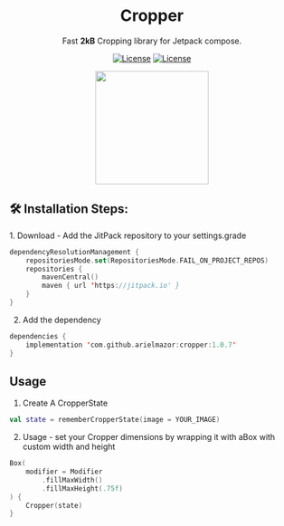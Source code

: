 <h1 align="center" id="title">Cropper</h1>
<p align="center">Fast <b>2kB</b> Cropping library for Jetpack compose.</p>
<p align="center">
   <a href="https://jitpack.io/#arielmazor/cropper"><img
            src="https://jitpack.io/v/arielmazor/cropper.svg" alt="License"></a>
    <a href="https://github.com/iamkun/dayjs/blob/master/LICENSE"><img
            src="https://img.shields.io/badge/license-MIT-brightgreen.svg?style=flat-square" alt="License"></a>
    <br>
</p>

<p align="center">
<img src="https://github.com/user-attachments/assets/d28195f3-d9a1-45e2-b011-b17a8a1f3d4e" width="200">
</p>

<h2>🛠️ Installation Steps:</h2>
1. Download - Add the JitPack repository to your settings.grade

```kotlin
dependencyResolutionManagement {
    repositoriesMode.set(RepositoriesMode.FAIL_ON_PROJECT_REPOS)
    repositories {
        mavenCentral()
        maven { url 'https://jitpack.io' }
    }
}
```

2. Add the dependency

```kotlin
dependencies {
    implementation 'com.github.arielmazor:cropper:1.0.7'
}
```

<h2>Usage</h2>

1. Create A CropperState

```kotlin
val state = rememberCropperState(image = YOUR_IMAGE)
```

2. Usage - set your Cropper dimensions by wrapping it with aBox with custom width and height

```kotlin
Box(
    modifier = Modifier
        .fillMaxWidth()
        .fillMaxHeight(.75f)
) {
    Cropper(state)
}
```